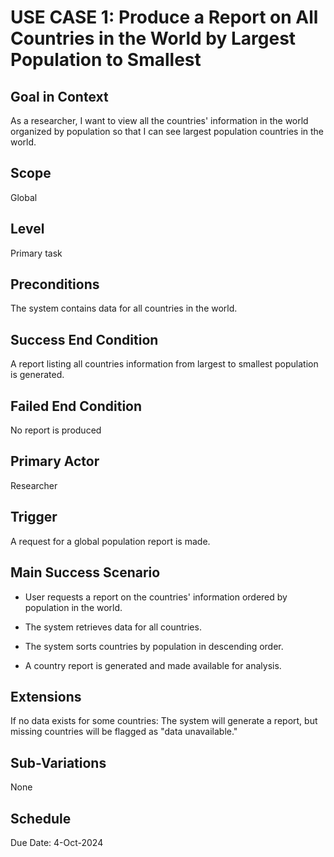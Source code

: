 # USE CASE 1: Produce a Report on All Countries in the World by Largest Population to Smallest

## Goal in Context

As a researcher, I want to view all the countries' information in the world organized by population so that I can see largest population
countries in the world.

## Scope

Global

## Level

Primary task

## Preconditions

The system contains data for all countries in the world.

## Success End Condition

A report listing all countries information from largest to smallest population is generated.

## Failed End Condition

No report is produced

## Primary Actor

Researcher

## Trigger

A request for a global population report is made.

## Main Success Scenario

- User requests a report on the countries' information ordered by population in the world.

- The system retrieves data for all countries.

- The system sorts countries by population in descending order.

- A country report is generated and made available for analysis.

## Extensions

If no data exists for some countries: The system will generate a report, but missing countries will be flagged as "data unavailable."

## Sub-Variations

None

## Schedule

Due Date: 4-Oct-2024